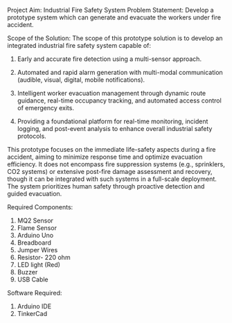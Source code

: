 Project Aim: Industrial Fire Safety System
Problem Statement: Develop a prototype system which can generate and evacuate the workers under fire accident.

Scope of the Solution: 
The scope of this prototype solution is to develop an integrated industrial fire safety system capable of:

1) Early and accurate fire detection using a multi-sensor approach.

2) Automated and rapid alarm generation with multi-modal communication (audible, visual, digital, mobile notifications).

3) Intelligent worker evacuation management through dynamic route guidance, real-time occupancy tracking, and automated access control of emergency exits.

4) Providing a foundational platform for real-time monitoring, incident logging, and post-event analysis to enhance overall industrial safety protocols.

This prototype focuses on the immediate life-safety aspects during a fire accident, aiming to minimize response time and optimize evacuation efficiency. It does not encompass fire suppression systems (e.g., sprinklers, CO2 systems) or extensive post-fire damage assessment and recovery, though it can be integrated with such systems in a full-scale deployment. The system prioritizes human safety through proactive detection and guided evacuation.

Required Components:
1) MQ2 Sensor
2) Flame Sensor
3) Arduino Uno
4) Breadboard
5) Jumper Wires
6) Resistor- 220 ohm
7) LED light (Red)
8) Buzzer
9) USB Cable

Software Required: 
1) Arduino IDE
2) TinkerCad
